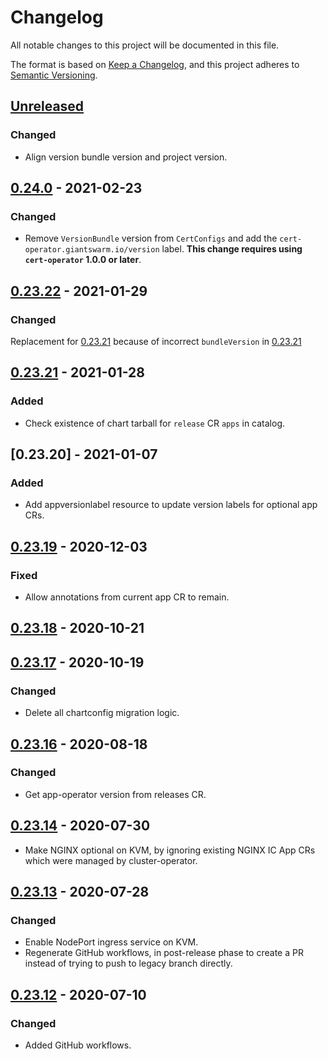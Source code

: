 # Changelog

All notable changes to this project will be documented in this file.

The format is based on [Keep a Changelog](https://keepachangelog.com/en/1.0.0/),
and this project adheres to [Semantic Versioning](https://semver.org/spec/v2.0.0.html).

## [Unreleased]

### Changed

- Align version bundle version and project version.

## [0.24.0] - 2021-02-23

### Changed

- Remove `VersionBundle` version from `CertConfigs` and add the `cert-operator.giantswarm.io/version` label. **This change requires using `cert-operator` 1.0.0 or later**.

## [0.23.22] - 2021-01-29

### Changed

Replacement for [0.23.21] because of incorrect `bundleVersion` in [0.23.21]

## [0.23.21] - 2021-01-28

### Added

- Check existence of chart tarball for `release` CR `apps` in catalog.

## [0.23.20] - 2021-01-07

### Added

- Add appversionlabel resource to update version labels for optional app CRs.

## [0.23.19] - 2020-12-03

### Fixed

-  Allow annotations from current app CR to remain.

## [0.23.18] - 2020-10-21

## [0.23.17] - 2020-10-19

### Changed

- Delete all chartconfig migration logic.

## [0.23.16] - 2020-08-18

### Changed

- Get app-operator version from releases CR.

## [0.23.14] - 2020-07-30

- Make NGINX optional on KVM, by ignoring existing NGINX IC App CRs which were managed by cluster-operator.

## [0.23.13] - 2020-07-28

### Changed

- Enable NodePort ingress service on KVM.
- Regenerate GitHub workflows, in post-release phase to create a PR instead of trying to push to legacy branch directly.

## [0.23.12] - 2020-07-10

### Changed

- Added GitHub workflows.

[Unreleased]: https://github.com/giantswarm/cluster-operator/compare/v0.24.0...HEAD
[0.24.0]: https://github.com/giantswarm/cluster-operator/compare/v0.23.22...v0.24.0
[0.23.22]: https://github.com/giantswarm/cluster-operator/compare/v0.23.21...v0.23.22
[0.23.21]: https://github.com/giantswarm/cluster-operator/compare/v0.23.19...v0.23.21
[0.23.19]: https://github.com/giantswarm/cluster-operator/compare/v0.23.18...v0.23.19
[0.23.18]: https://github.com/giantswarm/cluster-operator/compare/v0.23.17...v0.23.18
[0.23.17]: https://github.com/giantswarm/cluster-operator/compare/v0.23.16...v0.23.17
[0.23.16]: https://github.com/giantswarm/cluster-operator/compare/v0.23.15...v0.23.16
[0.23.15]: https://github.com/giantswarm/cluster-operator/compare/v0.23.14...v0.23.15
[0.23.14]: https://github.com/giantswarm/cluster-operator/compare/v0.23.13...v0.23.14
[0.23.13]: https://github.com/giantswarm/cluster-operator/compare/v0.23.12...v0.23.13
[0.23.12]: https://github.com/giantswarm/cluster-operator/releases/tag/v0.23.12
